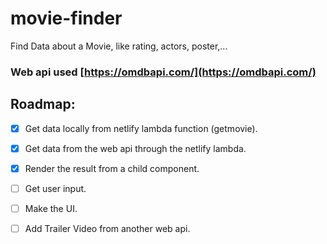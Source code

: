 # movie-finder
Find Data about a Movie, like rating, actors, poster,...

### Web api used [https://omdbapi.com/](https://omdbapi.com/)

## Roadmap:
- [x] Get data locally from netlify lambda function (getmovie).
- [x] Get data from the web api through the netlify lambda.
- [x] Render the result from a child component.
- [ ] Get user input.
- [ ] Make the UI.
- [ ] Add Trailer Video from another web api.

